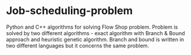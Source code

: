 # Job-scheduling-problem
Python and C++ algorithms for solving Flow Shop problem.
Problem is solved by two different algorithms - exact algorithm with Branch & Bound approach and heuristic genetic algorithm.
Branch and bound is written in two different languages but it concerns the same problem. 
